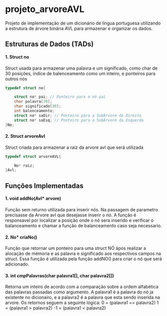 # projeto_arvoreAVL

Projeto de implementação de um dicionário de lingua portuguesa utilizando a estrutura de árvore binária AVL para armazenar e organizar os dados.

## Estruturas de Dados (TADs)

#### 1. Struct no
Struct usada para armazenar uma palavra e um significado, como char de 30 posições, índice de balenceamento como um inteiro, e ponteiros para outros nós 
```c
typedef struct no{

    struct no* pai; // Ponteiro para o nó pai
    char palavra[30];
    char significado[30];
    int balenceamento;
    struct no* saDir; // Ponteiro para a SubÁrvore da Direita
    struct no* saEsq; // Ponteiro para a SubÁrvore da Esquerda
}No;
```

#### 2. Struct arvoreAvl
Struct criada para armazenar a raiz da arvore avl que será utilizada

```c
typedef struct arvoreAVL{

    No* raiz;
}Avl;
```
## Funções Implementadas

#### 1. void addNo(Avl* arvore)
Função sem returno utilizada para inserir nós. Na passagem de parametro precisasse da Arvore avl que desejasse inserir o nó. A função é responsavel por localizar a posição onde o nó sera inserido e verificar o balanceamento e chamar a função de balanceamento caso seja necessario. 

#### 2. No* criaNo()
Função que retornar um ponteiro para uma struct NÓ ápos realizar a alocação de mémoria e as palavra e significado aos respectivos campos na struct. Essa função é utilizada pela função addNO() para criar o nó que será adicionado.

#### 3. int cmpPalavras(char palavra1[], char palavra2[])
Retorna um inteiro de acordo com a comparação sobre a ordem alfabética das palavras passadas como argumento. A palavra1 é a palavra do nó ja existente no dicionairo, e a palavra2 é a palavra que esta sendo inserida na arvore. Os retornos seguem a seguinte lógica:
0 = (palavra1 == palavra2)
1 = (palavra1 > palavra2)
-1 = (palavra1 < palavra2)



